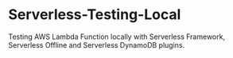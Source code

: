 # Serverless-Testing-Local
Testing AWS Lambda Function locally with Serverless Framework, Serverless Offline and Serverless DynamoDB plugins.

